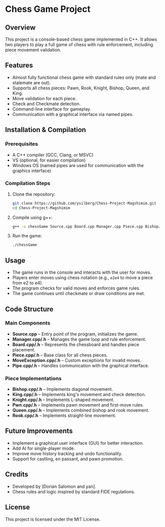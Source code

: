 # Chess Game Project

## Overview
This project is a console-based chess game implemented in C++. It allows two players to play a full game of chess with rule enforcement, including piece movement validation.

## Features
- Almost fully functional chess game with standard rules only (mate and stalemate are out).
- Supports all chess pieces: Pawn, Rook, Knight, Bishop, Queen, and King.
- Move validation for each piece.
- Check and Checkmate detection.
- Command-line interface for gameplay.
- Communication with a graphical interface via named pipes.

## Installation & Compilation
### Prerequisites
- A C++ compiler (GCC, Clang, or MSVC)
- VS (optional, for easier compilation)
- Windows OS (named pipes are used for communication with the graphics interface)

### Compilation Steps
1. Clone the repository:
   ```sh
   git clone https://github.com/ysilberg/Chess-Project-Magshimim.git
   cd Chess-Project-Magshimim
   ```
2. Compile using g++:
   ```sh
   g++ -o chessGame Source.cpp Board.cpp Manager.cpp Piece.cpp Bishop.cpp King.cpp Knight.cpp Pwn.cpp Queen.cpp Rook.cpp -std=c++11
   ```
3. Run the game:
   ```sh
   ./chessGame
   ```

## Usage
- The game runs in the console and interacts with the user for moves.
- Players enter moves using chess notation (e.g., `e2e4` to move a piece from e2 to e4).
- The program checks for valid moves and enforces game rules.
- The game continues until checkmate or draw conditions are met.

## Code Structure
### Main Components
- **Source.cpp** – Entry point of the program, initializes the game.
- **Manager.cpp/.h** – Manages the game loop and rule enforcement.
- **Board.cpp/.h** – Represents the chessboard and handles piece placement.
- **Piece.cpp/.h** – Base class for all chess pieces.
- **MoveException.cpp/.h** – Custom exceptions for invalid moves.
- **Pipe.cpp/.h** – Handles communication with the graphical interface.

### Piece Implementations
- **Bishop.cpp/.h** – Implements diagonal movement.
- **King.cpp/.h** – Implements king's movement and check detection.
- **Knight.cpp/.h** – Implements L-shaped movement.
- **Pwn.cpp/.h** – Implements pawn movement and first-move rules.
- **Queen.cpp/.h** – Implements combined bishop and rook movement.
- **Rook.cpp/.h** – Implements straight-line movement.

## Future Improvements
- Implement a graphical user interface (GUI) for better interaction.
- Add AI for single-player mode.
- Improve move history tracking and undo functionality.
- Support for castling, en passant, and pawn promotion.

## Credits
- Developed by [Dorian Salomon and yan].
- Chess rules and logic inspired by standard FIDE regulations.

## License
This project is licensed under the MIT License.
